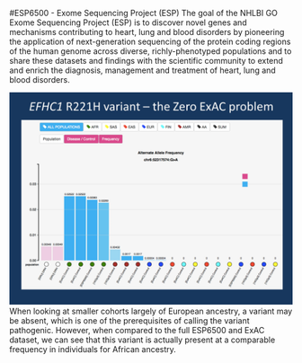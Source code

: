 #ESP6500 - Exome Sequencing Project (ESP)
The goal of the NHLBI GO Exome Sequencing Project (ESP) is to discover novel genes and mechanisms contributing to heart, lung and blood disorders by pioneering the application of next-generation sequencing of the protein coding regions of the human genome across diverse, richly-phenotyped populations and to share these datasets and findings with the scientific community to extend and enrich the diagnosis, management and treatment of heart, lung and blood disorders.

![Screenshot](esp6500_screenshot_1.png)
<br />
When looking at smaller cohorts largely of European ancestry, a variant may be absent, which is one of the prerequisites of calling the variant pathogenic. However, when compared to the full ESP6500 and ExAC dataset, we can see that this variant is actually present at a comparable frequency in individuals for African ancestry.